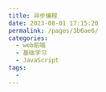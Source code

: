 ```yaml
---
title: 异步编程
date: 2023-08-01 17:15:20
permalink: /pages/3b6ae6/
categories:
  - web前端
  - 基础学习
  - JavaScript
tags:
  - 
---
```

